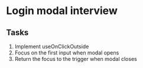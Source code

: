 # Login modal interview

## Tasks

1. Implement useOnClickOutside
2. Focus on the first input when modal opens
3. Return the focus to the trigger when modal closes
